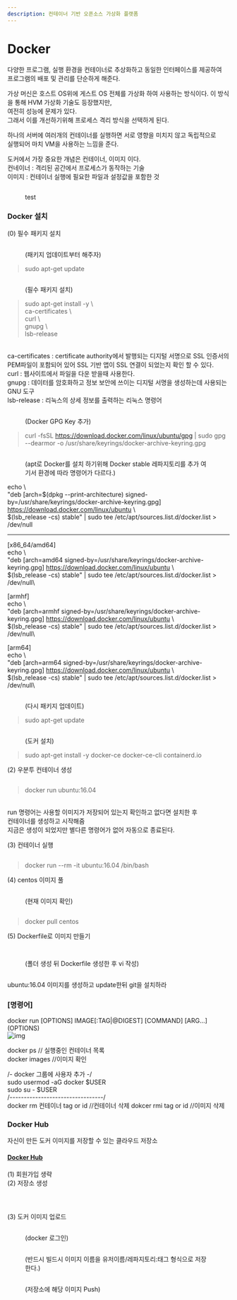 ```yaml
---
description: 컨테이너 기반 오픈소스 가상화 플랫폼
---
```


# Docker

다양한 프로그램, 실행 환경을 컨테이너로 추상화하고 동일한 인터페이스를 제공하여\
프로그램의 배포 및 관리를 단순하게 해준다.

가상 머신은 호스트 OS위에 게스트 OS 전체를 가상화 하여 사용하는 방식이다. 이 방식을 통해 HVM 가상화 기술도 등장했지만,\
여전히 성능에 문제가 있다.\
그래서 이를 개선하기위해 프로세스 격리 방식을 선택하게 된다.

하나의 서버에 여러개의 컨테이너를 실행하면 서로 영향을 미치지 않고 독립적으로\
실행되어 마치 VM을 사용하는 느낌을 준다.

도커에서 가장 중요한 개념은 컨테이너, 이미지 이다.\
컨네이너 : 격리된 공간에서 프로세스가 동작하는 기술\
이미지 : 컨테이너 실행에 필요한 파일과 설정값을 포함한 것

<figure><img src="../../.gitbook/assets/다운로드 (1).jpg" alt=""><figcaption><p>test</p></figcaption></figure>

### Docker 설치

(0) 필수 패키지 설치

<figure><img src="../Img/docker1.png" alt=""><figcaption><p>(패키지 업데이트부터 해주자)</p></figcaption></figure>

> sudo apt-get update

<figure><img src="../Img/docker2.png" alt=""><figcaption><p>(필수 패키지 설치)</p></figcaption></figure>

> sudo apt-get install -y \\\
> ca-certificates \\\
> curl \\\
> gnupg \\\
> lsb-release

\
ca-certificates : certificate authority에서 발행되는 디지털 서명으로 SSL 인증서의 PEM파일이 포함되어 있어 SSL 기반 앱이 SSL 연결이 되었는지 확인 할 수 있다.\
curl : 웹사이트에서 파일을 다운 받을때 사용한다.\
gnupg : 데이터를 암호화하고 정보 보안에 쓰이는 디지털 서명을 생성하는데 사용되는 GNU 도구\
lsb-release : 리눅스의 상세 정보를 출력하는 리눅스 명령어

<figure><img src="../Img/docker12.png" alt=""><figcaption><p>(Docker GPG Key 추가)</p></figcaption></figure>

> curl -fsSL https://download.docker.com/linux/ubuntu/gpg | sudo gpg --dearmor -o /usr/share/keyrings/docker-archive-keyring.gpg

<figure><img src="../Img/docker13.png" alt=""><figcaption><p>(apt로 Docker를 설치 하기위해 Docker stable 레파지토리를 추가 여기서 환경에 따라 명령어가 다르다.)</p></figcaption></figure>

echo \\\
"deb \[arch=$(dpkg --print-architecture) signed-by=/usr/share/keyrings/docker-archive-keyring.gpg] https://download.docker.com/linux/ubuntu \\\
$(lsb\_release -cs) stable" | sudo tee /etc/apt/sources.list.d/docker.list > /dev/null

***

\[x86\_64/amd64]\
echo \\\
"deb \[arch=amd64 signed-by=/usr/share/keyrings/docker-archive-keyring.gpg] https://download.docker.com/linux/ubuntu \\\
$(lsb\_release -cs) stable" | sudo tee /etc/apt/sources.list.d/docker.list > /dev/null\


\[armhf]\
echo \\\
"deb \[arch=armhf signed-by=/usr/share/keyrings/docker-archive-keyring.gpg] https://download.docker.com/linux/ubuntu \\\
$(lsb\_release -cs) stable" | sudo tee /etc/apt/sources.list.d/docker.list > /dev/null\


\[arm64]\
echo \\\
"deb \[arch=arm64 signed-by=/usr/share/keyrings/docker-archive-keyring.gpg] https://download.docker.com/linux/ubuntu \\\
$(lsb\_release -cs) stable" | sudo tee /etc/apt/sources.list.d/docker.list > /dev/null\


<figure><img src="../Img/docker1.png" alt=""><figcaption><p>(다시 패키지 업데이트)</p></figcaption></figure>

> sudo apt-get update

<figure><img src="../Img/docker14.png" alt=""><figcaption><p>(도커 설치)</p></figcaption></figure>

> sudo apt-get install -y docker-ce docker-ce-cli containerd.io

(2) 우분투 컨테이너 생성

<figure><img src="../Img/docker4.png" alt=""><figcaption></figcaption></figure>

> docker run ubuntu:16.04

\
run 명령어는 사용할 이미지가 저장되어 있는지 확인하고 없다면 설치한 후\
컨테이너를 생성하고 시작해줌\
지금은 생성이 되었지만 별다른 명령어가 없어 자동으로 종료된다.

(3) 컨테이너 실행

<figure><img src="../Img/docker5.png" alt=""><figcaption></figcaption></figure>

> docker run --rm -it ubuntu:16.04 /bin/bash

(4) centos 이미지 풀

<figure><img src="../Img/docker7.png" alt=""><figcaption><p>(현재 이미지 확인)</p></figcaption></figure>

<figure><img src="../Img/docker6.png" alt=""><figcaption></figcaption></figure>

> docker pull centos

(5) Dockerfile로 이미지 만들기

<figure><img src="../Img/docker8.png" alt=""><figcaption></figcaption></figure>

<figure><img src="../Img/docker9.png" alt=""><figcaption><p>(폴더 생성 뒤 Dockerfile 생성한 후 vi 작성)</p></figcaption></figure>

<figure><img src="../Img/docker10.png" alt=""><figcaption></figcaption></figure>

ubuntu:16.04 이미지를 생성하고 update한뒤 git을 설치하라

### \[명령어]

docker run \[OPTIONS] IMAGE\[:TAG|@DIGEST] \[COMMAND] \[ARG...]\
(OPTIONS)\
![img](../Img/docker3.png)

docker ps // 실행중인 컨테이너 목록\
docker images //이미지 확인

/- docker 그룹에 사용자 추가 -/\
sudo usermod -aG docker $USER\
sudo su - $USER\
/---------------------------------/\
docker rm 컨테이너 tag or id //컨테이너 삭제 dokcer rmi tag or id //이미지 삭제

### Docker Hub

자신이 만든 도커 이미지를 저장할 수 있는 클라우드 저장소

#### [Docker Hub](https://hub.docker.com/)

(1) 회원가입 생략\
(2) 저장소 생성

<figure><img src="../Img/hub1.png" alt=""><figcaption></figcaption></figure>

<figure><img src="../Img/hub2.png" alt=""><figcaption></figcaption></figure>

<figure><img src="../Img/hub3.png" alt=""><figcaption></figcaption></figure>

(3) 도커 이미지 업로드

<figure><img src="../Img/hub4.png" alt=""><figcaption><p>(docker 로그인)</p></figcaption></figure>

<figure><img src="../Img/hub5.png" alt=""><figcaption><p>(반드시 빌드시 이미지 이름을 유저이름/레파지토리:태그 형식으로 저장한다.)</p></figcaption></figure>

<figure><img src="../Img/hub6.png" alt=""><figcaption><p>(저장소에 해당 이미지 Push)</p></figcaption></figure>

<figure><img src="../Img/hub7.png" alt=""><figcaption></figcaption></figure>
